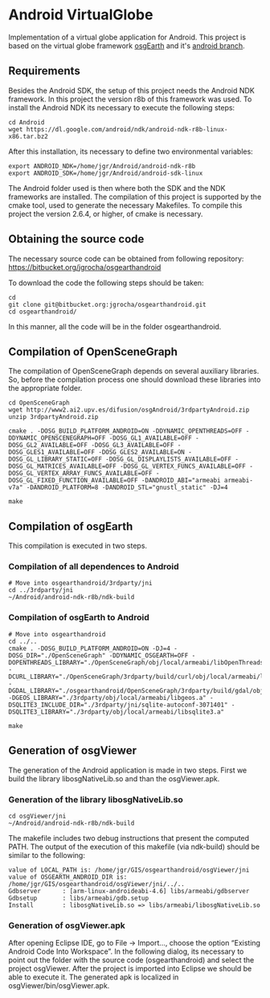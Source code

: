 Android VirtualGlobe
=================================

Implementation of a virtual globe application for Android.
This project is based on the virtual globe framework [osgEarth](http://osgearth.org/) and it\'s [android branch](https://github.com/gwaldron/osgearth/tree/topic-android).

## Requirements

Besides the Android SDK, the setup of this project needs the Android NDK framework. In this project the version r8b of this framework was used. To install the Android NDK its necessary to execute the following steps:

	cd Android
	wget https://dl.google.com/android/ndk/android-ndk-r8b-linux-x86.tar.bz2

After this installation, its necessary to define two environmental variables:

	export ANDROID_NDK=/home/jgr/Android/android-ndk-r8b 
	export ANDROID_SDK=/home/jgr/Android/android-sdk-linux

The Android folder used is then where both the SDK and the NDK frameworks are installed.
The compilation of this project is supported by the cmake tool, used to generate the necessary Makefiles. To compile this project the version 2.6.4, or higher, of cmake is necessary.

## Obtaining the source code

The necessary source code can be obtained from following repository:
https://bitbucket.org/jgrocha/osgearthandroid

To download the code the following steps should be taken:

	cd
	git clone git@bitbucket.org:jgrocha/osgearthandroid.git 
	cd osgearthandroid/

In this manner, all the code will be in the folder osgearthandroid.

## Compilation of OpenSceneGraph

The compilation of OpenSceneGraph depends on several auxiliary libraries. So, before the compilation process one should download these libraries into the appropriate folder.

	cd OpenSceneGraph 
	wget http://www2.ai2.upv.es/difusion/osgAndroid/3rdpartyAndroid.zip 
	unzip 3rdpartyAndroid.zip 

	cmake . -DOSG_BUILD_PLATFORM_ANDROID=ON -DDYNAMIC_OPENTHREADS=OFF -DDYNAMIC_OPENSCENEGRAPH=OFF -DOSG_GL1_AVAILABLE=OFF -DOSG_GL2_AVAILABLE=OFF -DOSG_GL3_AVAILABLE=OFF -DOSG_GLES1_AVAILABLE=OFF -DOSG_GLES2_AVAILABLE=ON -DOSG_GL_LIBRARY_STATIC=OFF -DOSG_GL_DISPLAYLISTS_AVAILABLE=OFF -DOSG_GL_MATRICES_AVAILABLE=OFF -DOSG_GL_VERTEX_FUNCS_AVAILABLE=OFF -DOSG_GL_VERTEX_ARRAY_FUNCS_AVAILABLE=OFF -DOSG_GL_FIXED_FUNCTION_AVAILABLE=OFF -DANDROID_ABI="armeabi armeabi-v7a" -DANDROID_PLATFORM=8 -DANDROID_STL="gnustl_static" -DJ=4 

	make

## Compilation of osgEarth

This compilation is executed in two steps.

### Compilation of all dependences to Android

	# Move into osgearthandroid/3rdparty/jni
	cd ../3rdparty/jni
	~/Android/android-ndk-r8b/ndk-build

### Compilation of osgEarth to Android

	# Move into osgearthandroid
	cd ../..
	cmake . -DOSG_BUILD_PLATFORM_ANDROID=ON -DJ=4 -DOSG_DIR="./OpenSceneGraph" -DDYNAMIC_OSGEARTH=OFF -DOPENTHREADS_LIBRARY="./OpenSceneGraph/obj/local/armeabi/libOpenThreads.a" -DCURL_LIBRARY="./OpenSceneGraph/3rdparty/build/curl/obj/local/armeabi/libcurl.a" -DGDAL_LIBRARY="./osgearthandroid/OpenSceneGraph/3rdparty/build/gdal/obj/local/armeabi/libgdal.a" -DGEOS_LIBRARY="./3rdparty/obj/local/armeabi/libgeos.a" -DSQLITE3_INCLUDE_DIR="./3rdparty/jni/sqlite-autoconf-3071401" -DSQLITE3_LIBRARY="./3rdparty/obj/local/armeabi/libsqlite3.a"

	make

## Generation of osgViewer

The generation of the Android application is made in two steps. First we build the library libosgNativeLib.so and than the osgViewer.apk.

### Generation of the library libosgNativeLib.so

	cd osgViewer/jni
	~/Android/android-ndk-r8b/ndk-build

The makefile includes two debug instructions that present the computed PATH. The output of the execution of this makefile (via ndk-build) should be similar to the following:

	value of LOCAL_PATH is: /home/jgr/GIS/osgearthandroid/osgViewer/jni 
	value of OSGEARTH_ANDROID_DIR is: /home/jgr/GIS/osgearthandroid/osgViewer/jni/../.. 
	Gdbserver      : [arm-linux-androideabi-4.6] libs/armeabi/gdbserver 
	Gdbsetup       : libs/armeabi/gdb.setup 
	Install        : libosgNativeLib.so => libs/armeabi/libosgNativeLib.so

### Generation of osgViewer.apk

After opening Eclipse IDE, go to File → Import..., choose the option “Existing Android Code Into Workspace”.
In the following dialog, its necessary to point out the folder with the source code (osgearthandroid) and select the project osgViewer.
After the project is imported into Eclipse we should be able to execute it. The generated apk is localized in osgViewer/bin/osgViewer.apk.
